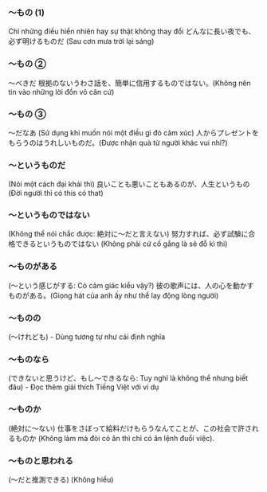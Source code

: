 
### ～もの (1)
Chỉ những điều hiển nhiên hay sự thật không thay đổi
どんなに長い夜でも、必ず明けるものだ (Sau cơn mưa trời lại sáng)

### ～もの ②
〜べきだ
根拠のないうわさ話を、簡単に信用するものではない。(Không nên tin vào những lời đồn vô căn cứ)

### 〜もの ③
〜だなあ (Sử dụng khi muốn nói một điều gì đó cảm xúc)
人からプレゼントをもらうのはうれしいものだ。(Được nhận quà từ người khác vui nhỉ?)

### 〜というものだ
(Nói một cách đại khái thì)
良いことも悪いこともあるのが、人生というもの (Đời người thì có this có that)

### 〜というものではない
(Không thể nói chắc được: 絶対に〜だと言えない)
努力すれば、必ず試験に合格できるというものではない (Không phải cứ cố gắng là sẽ đỗ kì thi)

### 〜ものがある
(〜という感じがする: Có cảm giác kiểu vậy?)
彼の歌声には、人の心を動かすものがある。(Giọng hát của anh ấy như thể lay động lòng người)

### 〜ものの 
(〜けれども) - Dùng tương tự như cái định nghĩa

### 〜ものなら 
(できないと思うけど、もし〜できるなら: Tuy nghĩ là không thể nhưng biết đâu) - Đọc thêm giải thích Tiếng Việt với ví dụ

### 〜ものか 
(絶対に〜ない)
仕事をさぼって給料だけもらうなんてことが、この社会で許されるものか (Không làm mà đòi có ăn thì chỉ có ăn lệnh đuổi việc).

### 〜ものと思われる 
(〜だと推測できる) (Không hiểu)
